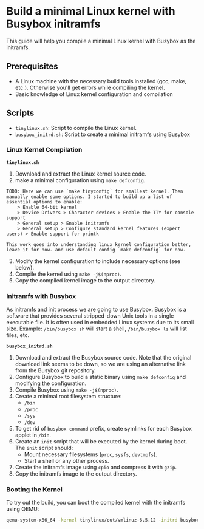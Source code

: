 
# Build a minimal Linux kernel with Busybox initramfs

This guide will help you compile a minimal Linux kernel with Busybox as the initramfs.

## Prerequisites

- A Linux machine with the necessary build tools installed (gcc, make, etc.). Otherwise you'll get errors while compiling the kernel.
- Basic knowledge of Linux kernel configuration and compilation

## Scripts
- `tinylinux.sh`: Script to compile the Linux kernel.
- `busybox_initrd.sh`: Script to create a minimal initramfs using Busybox

### Linux Kernel Compilation

**`tinylinux.sh`**
1. Download and extract the Linux kernel source code.
2. make a minimal configuration using `make defconfig`.
```
TODO: Here we can use `make tinyconfig` for smallest kernel. Then manually enable some options. I started to build up a list of essential options to enable:
    > Enable 64-bit kernel
    > Device Drivers > Character devices > Enable the TTY for console support
    > General setup > Enable initramfs
    > General setup > Configure standard kernel features (expert users) > Enable support for printk

This work goes into understanding linux kernel configuration better, leave it for now. and use default config `make defconfig` for now.
```
3. Modify the kernel configuration to include necessary options (see below).
4. Compile the kernel using `make -j$(nproc)`.
5. Copy the compiled kernel image to the output directory.

### Initramfs with Busybox

As initramfs and init process we are going to use Busybox. Busybox is a software that provides several stripped-down Unix tools in a single executable file. It is often used in embedded Linux systems due to its small size.
Example: `/bin/busybox sh` will start a shell, `/bin/busybox ls` will list files, etc.

**`busybox_initrd.sh`**
1. Download and extract the Busybox source code. Note that the original download link seems to be down, so we are using an alternative link from the Busybox git repository.
2. Configure Busybox to build a static binary using `make defconfig` and modifying the configuration.
3. Compile Busybox using `make -j$(nproc)`.
4. Create a minimal root filesystem structure:
    - `/bin`
    - `/proc`
    - `/sys`
    - `/dev`
5. To get rid of `busybox command` prefix, create symlinks for each Busybox applet in `/bin`.
6. Create an `init` script that will be executed by the kernel during boot. The `init` script should:
    - Mount necessary filesystems (`proc`, `sysfs`, `devtmpfs`).
    - Start a shell or any other process.
8. Create the initramfs image using `cpio` and compress it with `gzip`.
9. Copy the initramfs image to the output directory.

### Booting the Kernel
To try out the build, you can boot the compiled kernel with the initramfs using QEMU:
```bash
qemu-system-x86_64 -kernel tinylinux/out/vmlinuz-6.5.12 -initrd busybox_initrd/out/initramfs.cpio.gz -append "console=ttyS0" -nographic
```